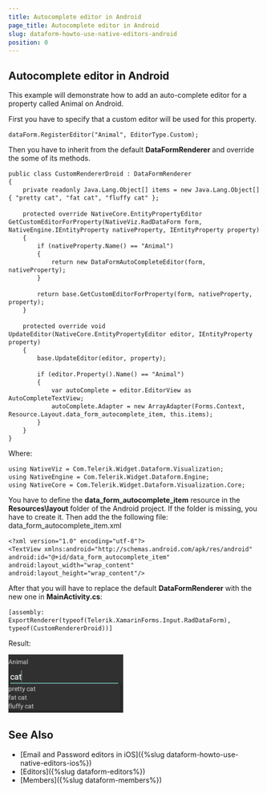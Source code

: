 ```yaml
---
title: Autocomplete editor in Android
page_title: Autocomplete editor in Android
slug: dataform-howto-use-native-editors-android
position: 0
---
```

## Autocomplete editor in Android

This example will demonstrate how to add an auto-complete editor for a property called Animal on Android.

First you have to specify that a custom editor will be used for this property.

	dataForm.RegisterEditor("Animal", EditorType.Custom);

Then you have to inherit from the default **DataFormRenderer** and override the some of its methods.

	public class CustomRendererDroid : DataFormRenderer
	{
	    private readonly Java.Lang.Object[] items = new Java.Lang.Object[] { "pretty cat", "fat cat", "fluffy cat" };
	
	    protected override NativeCore.EntityPropertyEditor GetCustomEditorForProperty(NativeViz.RadDataForm form, NativeEngine.IEntityProperty nativeProperty, IEntityProperty property)
	    {
	        if (nativeProperty.Name() == "Animal")
	        {
	            return new DataFormAutoCompleteEditor(form, nativeProperty);
	        }
	
	        return base.GetCustomEditorForProperty(form, nativeProperty, property);
	    }
	
	    protected override void UpdateEditor(NativeCore.EntityPropertyEditor editor, IEntityProperty property)
	    {
	        base.UpdateEditor(editor, property);
	
	        if (editor.Property().Name() == "Animal")
	        {
	            var autoComplete = editor.EditorView as AutoCompleteTextView;
	            autoComplete.Adapter = new ArrayAdapter(Forms.Context, Resource.Layout.data_form_autocomplete_item, this.items);
	        }
	    }
	}
	
Where:

	using NativeViz = Com.Telerik.Widget.Dataform.Visualization;
	using NativeEngine = Com.Telerik.Widget.Dataform.Engine;
	using NativeCore = Com.Telerik.Widget.Dataform.Visualization.Core;

You have to define the **data\_form\_autocomplete\_item** resource in the **Resources\\layout** folder of the Android project. If the folder is missing, you have to create it. Then add the the following file: data\_form\_autocomplete\_item\.xml

    <?xml version="1.0" encoding="utf-8"?>
    <TextView xmlns:android="http://schemas.android.com/apk/res/android"
    android:id="@+id/data_form_autocomplete_item"
    android:layout_width="wrap_content"
    android:layout_height="wrap_content"/>

After that you will have to replace the default **DataFormRenderer** with the new one in **MainActivity.cs**:

	[assembly: ExportRenderer(typeof(Telerik.XamarinForms.Input.RadDataForm), typeof(CustomRendererDroid))]

Result:

![AutoComplete Editor](images/dataform-custom-renderer-android.png)

## See Also
- [Email and Password editors in iOS]({%slug dataform-howto-use-native-editors-ios%})
- [Editors]({%slug dataform-editors%})
- [Members]({%slug dataform-members%})